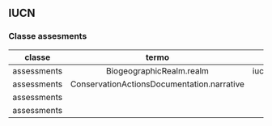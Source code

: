 ## IUCN 

### Classe assesments

| classe | termo | nome formal | descricao | dominio |  exemplo |
|:-:|:-:|:-:|---|---|---|
| assessments  | BiogeographicRealm.realm | iucn:BiogeographicRealm.realm |  |  |  |
| assessments  | ConservationActionsDocumentation.narrative |  |  |  |  |
| assessments  |  |  |  |  |  |
| assessments  |  |  |  |  |  |
